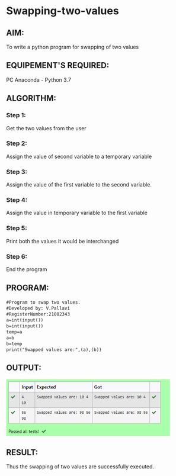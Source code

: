 # Swapping-two-values
## AIM:
To write a python program for swapping of two values
## EQUIPEMENT'S REQUIRED: 
PC
Anaconda - Python 3.7
## ALGORITHM: 
### Step 1:
Get the two values from the user
### Step 2: 
Assign the value of second variable to a temporary variable 
### Step 3: 
Assign the value of the first variable to the second variable.
### Step 4:  
Assign the value in temporary variable to the first variable
### Step 5: 
Print both the values it would be interchanged
### Step 6: 
End the program
## PROGRAM:
```
#Program to swap two values.
#Developed by: V.Pallavi
#RegisterNumber:21002343
a=int(input())
b=int(input())
temp=a
a=b
b=temp
print("Swapped values are:",(a),(b))
```
## OUTPUT:
![mylabexperiment](./images/exercise1.png)


## RESULT:
Thus the swapping of two values are successfully executed.



